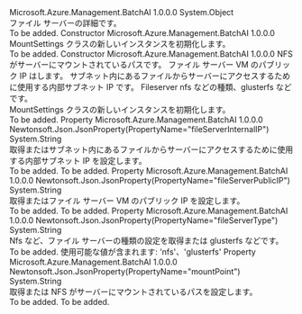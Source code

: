 <Type Name="MountSettings" FullName="Microsoft.Azure.Management.BatchAI.Models.MountSettings">
  <TypeSignature Language="C#" Value="public class MountSettings" />
  <TypeSignature Language="ILAsm" Value=".class public auto ansi beforefieldinit MountSettings extends System.Object" />
  <TypeSignature Language="DocId" Value="T:Microsoft.Azure.Management.BatchAI.Models.MountSettings" />
  <TypeSignature Language="VB.NET" Value="Public Class MountSettings" />
  <TypeSignature Language="F#" Value="type MountSettings = class" />
  <AssemblyInfo>
    <AssemblyName>Microsoft.Azure.Management.BatchAI</AssemblyName>
    <AssemblyVersion>1.0.0.0</AssemblyVersion>
  </AssemblyInfo>
  <Base>
    <BaseTypeName>System.Object</BaseTypeName>
  </Base>
  <Interfaces />
  <Docs>
    <summary>
            ファイル サーバーの詳細です。
            </summary>
    <remarks>To be added.</remarks>
  </Docs>
  <Members>
    <Member MemberName=".ctor">
      <MemberSignature Language="C#" Value="public MountSettings ();" />
      <MemberSignature Language="ILAsm" Value=".method public hidebysig specialname rtspecialname instance void .ctor() cil managed" />
      <MemberSignature Language="DocId" Value="M:Microsoft.Azure.Management.BatchAI.Models.MountSettings.#ctor" />
      <MemberSignature Language="VB.NET" Value="Public Sub New ()" />
      <MemberType>Constructor</MemberType>
      <AssemblyInfo>
        <AssemblyName>Microsoft.Azure.Management.BatchAI</AssemblyName>
        <AssemblyVersion>1.0.0.0</AssemblyVersion>
      </AssemblyInfo>
      <Parameters />
      <Docs>
        <summary>
            MountSettings クラスの新しいインスタンスを初期化します。
            </summary>
        <remarks>To be added.</remarks>
      </Docs>
    </Member>
    <Member MemberName=".ctor">
      <MemberSignature Language="C#" Value="public MountSettings (string mountPoint = null, string fileServerPublicIP = null, string fileServerInternalIP = null, string fileServerType = null);" />
      <MemberSignature Language="ILAsm" Value=".method public hidebysig specialname rtspecialname instance void .ctor(string mountPoint, string fileServerPublicIP, string fileServerInternalIP, string fileServerType) cil managed" />
      <MemberSignature Language="DocId" Value="M:Microsoft.Azure.Management.BatchAI.Models.MountSettings.#ctor(System.String,System.String,System.String,System.String)" />
      <MemberSignature Language="VB.NET" Value="Public Sub New (Optional mountPoint As String = null, Optional fileServerPublicIP As String = null, Optional fileServerInternalIP As String = null, Optional fileServerType As String = null)" />
      <MemberSignature Language="F#" Value="new Microsoft.Azure.Management.BatchAI.Models.MountSettings : string * string * string * string -&gt; Microsoft.Azure.Management.BatchAI.Models.MountSettings" Usage="new Microsoft.Azure.Management.BatchAI.Models.MountSettings (mountPoint, fileServerPublicIP, fileServerInternalIP, fileServerType)" />
      <MemberType>Constructor</MemberType>
      <AssemblyInfo>
        <AssemblyName>Microsoft.Azure.Management.BatchAI</AssemblyName>
        <AssemblyVersion>1.0.0.0</AssemblyVersion>
      </AssemblyInfo>
      <Parameters>
        <Parameter Name="mountPoint" Type="System.String" />
        <Parameter Name="fileServerPublicIP" Type="System.String" />
        <Parameter Name="fileServerInternalIP" Type="System.String" />
        <Parameter Name="fileServerType" Type="System.String" />
      </Parameters>
      <Docs>
        <param name="mountPoint">NFS がサーバーにマウントされているパスです。</param>
        <param name="fileServerPublicIP">ファイル サーバー VM のパブリック IP はします。</param>
        <param name="fileServerInternalIP">サブネット内にあるファイルからサーバーにアクセスするために使用する内部サブネット IP です。</param>
        <param name="fileServerType">Fileserver nfs などの種類、glusterfs などです。</param>
        <summary>
            MountSettings クラスの新しいインスタンスを初期化します。
            </summary>
        <remarks>To be added.</remarks>
      </Docs>
    </Member>
    <Member MemberName="FileServerInternalIP">
      <MemberSignature Language="C#" Value="public string FileServerInternalIP { get; set; }" />
      <MemberSignature Language="ILAsm" Value=".property instance string FileServerInternalIP" />
      <MemberSignature Language="DocId" Value="P:Microsoft.Azure.Management.BatchAI.Models.MountSettings.FileServerInternalIP" />
      <MemberSignature Language="VB.NET" Value="Public Property FileServerInternalIP As String" />
      <MemberSignature Language="F#" Value="member this.FileServerInternalIP : string with get, set" Usage="Microsoft.Azure.Management.BatchAI.Models.MountSettings.FileServerInternalIP" />
      <MemberType>Property</MemberType>
      <AssemblyInfo>
        <AssemblyName>Microsoft.Azure.Management.BatchAI</AssemblyName>
        <AssemblyVersion>1.0.0.0</AssemblyVersion>
      </AssemblyInfo>
      <Attributes>
        <Attribute>
          <AttributeName>Newtonsoft.Json.JsonProperty(PropertyName="fileServerInternalIP")</AttributeName>
        </Attribute>
      </Attributes>
      <ReturnValue>
        <ReturnType>System.String</ReturnType>
      </ReturnValue>
      <Docs>
        <summary>
            取得またはサブネット内にあるファイルからサーバーにアクセスするために使用する内部サブネット IP を設定します。
            </summary>
        <value>To be added.</value>
        <remarks>To be added.</remarks>
      </Docs>
    </Member>
    <Member MemberName="FileServerPublicIP">
      <MemberSignature Language="C#" Value="public string FileServerPublicIP { get; set; }" />
      <MemberSignature Language="ILAsm" Value=".property instance string FileServerPublicIP" />
      <MemberSignature Language="DocId" Value="P:Microsoft.Azure.Management.BatchAI.Models.MountSettings.FileServerPublicIP" />
      <MemberSignature Language="VB.NET" Value="Public Property FileServerPublicIP As String" />
      <MemberSignature Language="F#" Value="member this.FileServerPublicIP : string with get, set" Usage="Microsoft.Azure.Management.BatchAI.Models.MountSettings.FileServerPublicIP" />
      <MemberType>Property</MemberType>
      <AssemblyInfo>
        <AssemblyName>Microsoft.Azure.Management.BatchAI</AssemblyName>
        <AssemblyVersion>1.0.0.0</AssemblyVersion>
      </AssemblyInfo>
      <Attributes>
        <Attribute>
          <AttributeName>Newtonsoft.Json.JsonProperty(PropertyName="fileServerPublicIP")</AttributeName>
        </Attribute>
      </Attributes>
      <ReturnValue>
        <ReturnType>System.String</ReturnType>
      </ReturnValue>
      <Docs>
        <summary>
            取得またはファイル サーバー VM のパブリック IP を設定します。
            </summary>
        <value>To be added.</value>
        <remarks>To be added.</remarks>
      </Docs>
    </Member>
    <Member MemberName="FileServerType">
      <MemberSignature Language="C#" Value="public string FileServerType { get; set; }" />
      <MemberSignature Language="ILAsm" Value=".property instance string FileServerType" />
      <MemberSignature Language="DocId" Value="P:Microsoft.Azure.Management.BatchAI.Models.MountSettings.FileServerType" />
      <MemberSignature Language="VB.NET" Value="Public Property FileServerType As String" />
      <MemberSignature Language="F#" Value="member this.FileServerType : string with get, set" Usage="Microsoft.Azure.Management.BatchAI.Models.MountSettings.FileServerType" />
      <MemberType>Property</MemberType>
      <AssemblyInfo>
        <AssemblyName>Microsoft.Azure.Management.BatchAI</AssemblyName>
        <AssemblyVersion>1.0.0.0</AssemblyVersion>
      </AssemblyInfo>
      <Attributes>
        <Attribute>
          <AttributeName>Newtonsoft.Json.JsonProperty(PropertyName="fileServerType")</AttributeName>
        </Attribute>
      </Attributes>
      <ReturnValue>
        <ReturnType>System.String</ReturnType>
      </ReturnValue>
      <Docs>
        <summary>
            Nfs など、ファイル サーバーの種類の設定を取得または glusterfs などです。
            </summary>
        <value>To be added.</value>
        <remarks>
            使用可能な値が含まれます: 'nfs'、'glusterfs'
            </remarks>
      </Docs>
    </Member>
    <Member MemberName="MountPoint">
      <MemberSignature Language="C#" Value="public string MountPoint { get; set; }" />
      <MemberSignature Language="ILAsm" Value=".property instance string MountPoint" />
      <MemberSignature Language="DocId" Value="P:Microsoft.Azure.Management.BatchAI.Models.MountSettings.MountPoint" />
      <MemberSignature Language="VB.NET" Value="Public Property MountPoint As String" />
      <MemberSignature Language="F#" Value="member this.MountPoint : string with get, set" Usage="Microsoft.Azure.Management.BatchAI.Models.MountSettings.MountPoint" />
      <MemberType>Property</MemberType>
      <AssemblyInfo>
        <AssemblyName>Microsoft.Azure.Management.BatchAI</AssemblyName>
        <AssemblyVersion>1.0.0.0</AssemblyVersion>
      </AssemblyInfo>
      <Attributes>
        <Attribute>
          <AttributeName>Newtonsoft.Json.JsonProperty(PropertyName="mountPoint")</AttributeName>
        </Attribute>
      </Attributes>
      <ReturnValue>
        <ReturnType>System.String</ReturnType>
      </ReturnValue>
      <Docs>
        <summary>
            取得または NFS がサーバーにマウントされているパスを設定します。
            </summary>
        <value>To be added.</value>
        <remarks>To be added.</remarks>
      </Docs>
    </Member>
  </Members>
</Type>